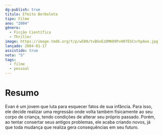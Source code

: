 ```yaml
---
dg-publish: true
titulo: Efeito Borboleta
tipo: Filme
ano: "2004"
gênero:
  - Ficção Científica
  - Thriller
image: https://image.tmdb.org/t/p/w500/tvBGnEzDMK09PvH0fESCnrhpAeo.jpg
lançado: 2004-01-17
assistido: true
nota: "5"
tags:
  - filme
  - pessoal
---
```

# Resumo
Evan é um jovem que luta para esquecer fatos de sua infância. Para isso, ele decide realizar uma regressão onde volta também fisicamente ao seu corpo de criança, tendo condições de alterar seu próprio passado. Porém, ao tentar consertar seus antigos problemas, ele acaba criando novos, já que toda mudança que realiza gera consequências em seu futuro.

